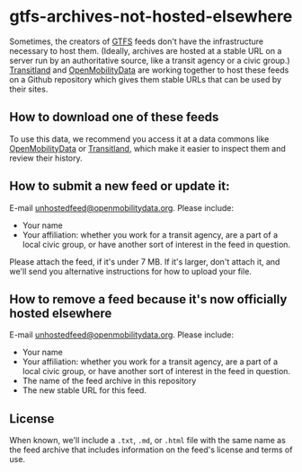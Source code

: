 # gtfs-archives-not-hosted-elsewhere

Sometimes, the creators of [GTFS](https://github.com/google/transit/blob/master/gtfs/spec/en/README.md) feeds don't have the infrastructure necessary to host them. (Ideally, archives are hosted at a stable URL on a server run by an authoritative source, like a transit agency or a civic group.) [Transitland](https://transit.land/) and [OpenMobilityData](http://www.openmobilitydata.org) are working together to host these feeds on a Github repository which gives them stable URLs that can be used by their sites.

## How to download one of these feeds

To use this data, we recommend you access it at a data commons like [OpenMobilityData](http://www.openmobilitydata.org) or [Transitland](https://transit.land/), which make it easier to inspect them and review their history. 

## How to submit a new feed or update it:

E-mail [unhostedfeed@openmobilitydata.org](mailto:unhostedfeed@openmobilitydata.org). Please include:
* Your name
* Your affiliation: whether you work for a transit agency, are a part of a local civic group, or have another sort of interest in the feed in question.

Please attach the feed, if it's under 7 MB. If it's larger, don't attach it, and we'll send you alternative instructions for how to upload your file.

## How to remove a feed because it's now officially hosted elsewhere

E-mail [unhostedfeed@openmobilitydata.org](mailto:unhostedfeed@openmobilitydata.org). Please include:
* Your name
* Your affiliation: whether you work for a transit agency, are a part of a local civic group, or have another sort of interest in the feed in question.
* The name of the feed archive in this repository
* The new stable URL for this feed. 

## License

When known, we'll include a `.txt`, `.md`, or `.html` file with the same name as the feed archive that includes information on the feed's license and terms of use.
